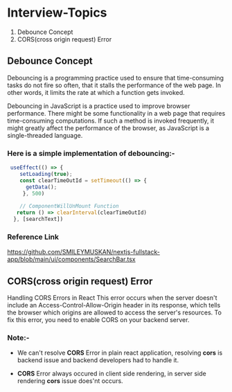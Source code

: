 # Interview-Topics

1. Debounce Concept
2. CORS(cross origin request) Error 

## Debounce Concept
Debouncing is a programming practice used to ensure that time-consuming tasks do not fire so often, that it stalls the performance of the web page. In other words, it limits the rate at which a function gets invoked.

Debouncing in JavaScript is a practice used to improve browser performance. There might be some functionality in a web page that requires time-consuming computations. If such a method is invoked frequently, it might greatly affect the performance of the browser, as JavaScript is a single-threaded language. 

### Here is a simple implementation of debouncing:-
```ts
 useEffect(() => {
    setLoading(true);
    const clearTimeOutId = setTimeout(() => {
      getData();
     }, 500)
    
    // ComponentWillUnMount Function
   return () => clearInterval(clearTimeOutId)
  }, [searchText])

```
### Reference Link
https://github.com/SMILEYMUSKAN/nextjs-fullstack-app/blob/main/ui/components/SearchBar.tsx

## CORS(cross origin request) Error 
Handling CORS Errors in React
This error occurs when the server doesn't include an Access-Control-Allow-Origin header in its response, which tells the browser which origins are allowed to access the server's resources. To fix this error, you need to enable CORS on your backend server.

### Note:- 
- We can't resolve **CORS** Error in plain react application, resolving **cors** is backend issue and backend developers had to handle it.

- **CORS** Error always occured in client side rendering, in server side rendering **cors** issue does'nt occurs.
